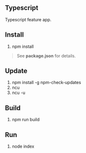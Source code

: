 Typescript
----------
Typescript feature app.

Install
-------
1. npm install
>See **package.json** for details.

Update
------
1. npm install -g npm-check-updates
2. ncu
3. ncu -u

Build
-----
1. npm run build

Run
---
1. node index